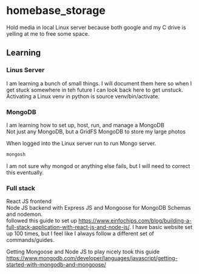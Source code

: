 # homebase_storage
Hold media in local Linux server because both google and my C drive is yelling at me to free some space.

## Learning 

### Linus Server
I am learning a bunch of small things. I will document them here so when I get stuck somewhere in teh future I can look back here to get unstuck.  
Activating a Linux venv in python is source venv/bin/activate.  

### MongoDB
I am learning how to set up, host, run, and manage a MongoDB  
Not just any MongoDB, but a GridFS MongoDB to store my large photos  

When logged into the Linux server run to run Mongo server.  
```cmd
mongosh
```
I am not sure why mongod or anything else fails, but I will need to correct this eventually.  

### Full stack 
React JS frontend   
Node JS backend with Express JS and Mongoose for MongoDB Schemas and nodemon.  
followed this guide to set up https://www.einfochips.com/blog/building-a-full-stack-application-with-react-js-and-node-js/. 
I have basic website set up 100 times, but I feel like I always follow a different set of commands/guides.  


Getting Mongoose and Node JS to play nicely took this guide https://www.mongodb.com/developer/languages/javascript/getting-started-with-mongodb-and-mongoose/  